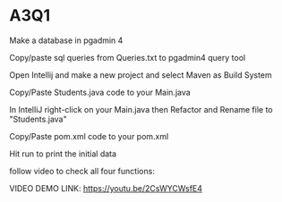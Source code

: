 # A3Q1

Make a database in pgadmin 4

Copy/paste sql queries from Queries.txt to pgadmin4 query tool

Open Intellij and make a new project and select Maven as Build System

Copy/Paste Students.java code to your Main.java

In IntelliJ right-click on your Main.java then Refactor and Rename file to "Students.java"

Copy/Paste pom.xml code to your pom.xml

Hit run to print the initial data


follow video to check all four functions:

VIDEO DEMO LINK: https://youtu.be/2CsWYCWsfE4
